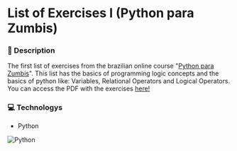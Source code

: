 # List of Exercises I (Python para Zumbis)

### 📜 Description
The first list of exercises from the brazilian online course "[Python para Zumbis](https://www.youtube.com/watch?v=YO58tXerKDc&list=PLUukMN0DTKCtbzhbYe2jdF4cr8MOWClXc)". This list has the basics of programming logic concepts and the basics of python like: Variables, Relational Operators and Logical Operators.
You can access the PDF with the exercises [here!](https://www.dropbox.com/sh/m9wio7ock77yowd/AAAR3ogXRJqhd5Uw3NthvS0Ia?dl=0&preview=Lista+de+Exerc%C3%ADcios+I+Python+para+Zumbis.pdf)

### 💻 Technologys
- Python

<img alt="Python" src="https://img.shields.io/badge/Python-222222.svg?style=for-the-badge&logo=python&logoColor=%2361DAFB"/>
